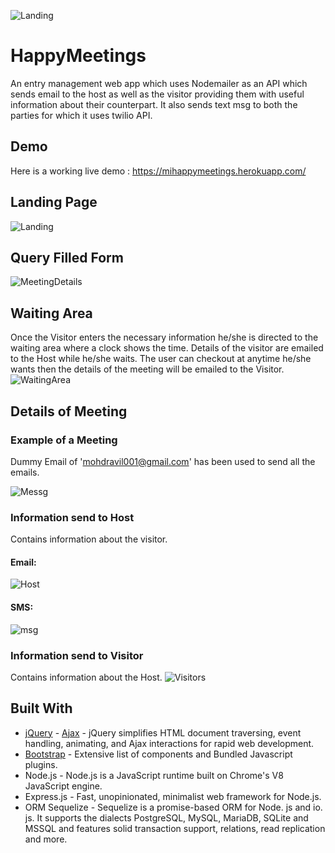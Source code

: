 ![Landing](https://user-images.githubusercontent.com/44192857/69822213-cd91ce80-122b-11ea-8e43-fdd2fa1f82ed.png)
# HappyMeetings
An entry management web app which uses Nodemailer as an API which sends email to the host as well as the visitor providing them with useful information about their counterpart.
It also sends text msg to both the parties for which it uses twilio API.

## Demo
Here is a working live demo : https://mihappymeetings.herokuapp.com/

## Landing Page
![Landing](https://user-images.githubusercontent.com/44192857/69822213-cd91ce80-122b-11ea-8e43-fdd2fa1f82ed.png)

## Query Filled Form
![MeetingDetails](https://user-images.githubusercontent.com/44192857/69822728-18601600-122d-11ea-810e-d9ad669c6dd9.png)

## Waiting Area
Once the Visitor enters the necessary information he/she is directed to the waiting area where a clock shows the time. Details of the visitor are emailed to the Host while he/she waits. The user can checkout at anytime he/she wants then the details of the meeting will be emailed to the Visitor.
![WaitingArea](https://user-images.githubusercontent.com/44192857/69822740-1f872400-122d-11ea-89df-abe86e8b1341.png)

## Details of Meeting

### Example of a Meeting
Dummy Email of 'mohdravil001@gmail.com' has been used to send all the emails.

![Messg](https://user-images.githubusercontent.com/44192857/69823774-e3a18e00-122f-11ea-86a0-39dbd3ae0529.png)

### Information send to Host
Contains information about the visitor.
#### Email:
![Host](https://user-images.githubusercontent.com/44192857/69889929-9dc0f480-1319-11ea-92da-4c5e236a2d62.jpeg)

#### SMS:
![msg](https://user-images.githubusercontent.com/44192857/69889833-0fe50980-1319-11ea-90cd-b75e856b0536.jpeg)

### Information send to Visitor
Contains information about the Host.
![Visitors](https://user-images.githubusercontent.com/44192857/69889830-0d82af80-1319-11ea-8838-73ed0b693014.png)

## Built With
- [jQuery](https://www.w3schools.com/jquery/jquery_ref_ajax.asp) - [Ajax](https://www.w3schools.com/jquery/jquery_ref_ajax.asp) - jQuery simplifies HTML document traversing, event handling, animating, and Ajax interactions for rapid web development.</br>
- [Bootstrap](https://getbootstrap.com/) - Extensive list of components and Bundled Javascript plugins.</br>
- Node.js - Node.js is a JavaScript runtime built on Chrome's V8 JavaScript engine.</br>
- Express.js - Fast, unopinionated, minimalist web framework for Node.js. </br>
- ORM Sequelize - Sequelize is a promise-based ORM for Node. js and io. js. It supports the dialects PostgreSQL, MySQL, MariaDB, SQLite and MSSQL and features solid transaction support, relations, read replication and more.
